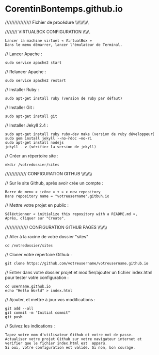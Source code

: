 CorentinBontemps.github.io
==========================


///////////////// Fichier de procédure \\\\\\\\\\\\\\\\\\\\


//////// VIRTUALBOX CONFIGURATION \\\\\\\\\\

	Lancer la machine virtuel « VirtualBox »
	Dans le menu démarrer, lancer l'émulateur de Terminal.


// Lancer Apache :
	
	sudo service apache2 start

// Relancer Apache :
	
	sudo service apache2 restart

// Installer Ruby :
	
	sudo apt-get install ruby (version de ruby par défaut)

// Installer Git :
	
	sudo apt-get install git

// Installer Jekyll 2.4 :
	
	sudo apt-get install ruby ruby-dev make (version de ruby développeur)
	sudo gem install jekyll --no-rdoc –no-ri
	sudo apt-get install nodejs
	jekyll - v (vérifier la version de jekyll)

// Créer un répertoire site :
	
	mkdir /votredossier/sites


////////////// CONFIGURATION GITHUB \\\\\\\\\\\\\\\\

// Sur le site Github, après avoir crée un compte :

  	Barre de menu > icône « + » > new repository
	Dans repository name = "votreusername".gitbuh.io
	
// Mettre votre projet en public :
	
	Séléctionner « initialize this repository with a README.md »,
	Après, cliquer sur "Create".
	
	
/////////////// CONFIGURATION GITHUB PAGES \\\\\\\\\\\\\\
	

// Aller à la racine de votre dossier "sites"

	cd /votredossier/sites

// Cloner votre répertoire Github :

	git clone https://github.com/votreusername/votreusername.github.io

// Entrer dans votre dossier projet et modifier/ajouter un fichier index.html pour tester votre configuration :

	cd username.github.io
	echo "Hello World" > index.html

// Ajouter, et mettre à jour vos modifications :

	git add --all
	git commit -m "Initial commit"
	git push

// Suivez les indications : 

	Tapez votre nom d'utilisateur Github et votre mot de passe.
	Actualiser votre projet Github sur votre navigateur internet et verifier que le fichier index.html est 	apparu.
	Si oui, votre configuration est valide. Si non, bon courage.

	
